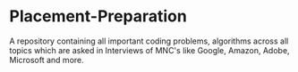 # Placement-Preparation
A repository containing all important coding problems, algorithms across all topics which are asked in Interviews of MNC's like Google, Amazon, Adobe, Microsoft and more.
